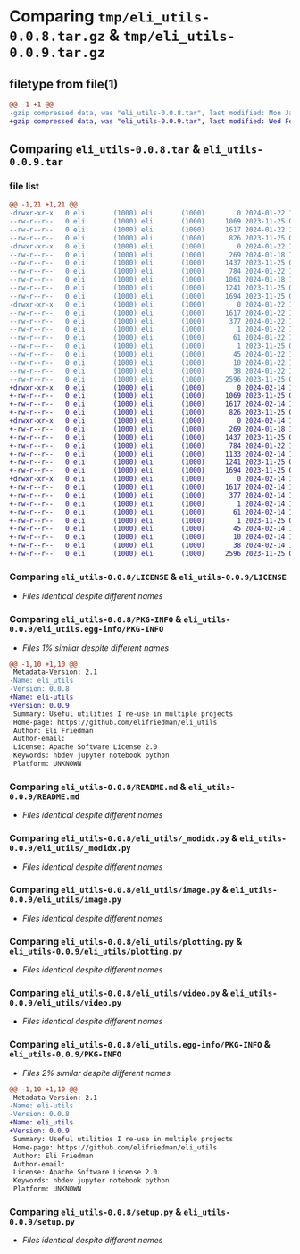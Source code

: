# Comparing `tmp/eli_utils-0.0.8.tar.gz` & `tmp/eli_utils-0.0.9.tar.gz`

## filetype from file(1)

```diff
@@ -1 +1 @@
-gzip compressed data, was "eli_utils-0.0.8.tar", last modified: Mon Jan 22 12:11:07 2024, max compression
+gzip compressed data, was "eli_utils-0.0.9.tar", last modified: Wed Feb 14 16:09:19 2024, max compression
```

## Comparing `eli_utils-0.0.8.tar` & `eli_utils-0.0.9.tar`

### file list

```diff
@@ -1,21 +1,21 @@
-drwxr-xr-x   0 eli       (1000) eli       (1000)        0 2024-01-22 12:11:07.423244 eli_utils-0.0.8/
--rw-r--r--   0 eli       (1000) eli       (1000)     1069 2023-11-25 09:05:04.000000 eli_utils-0.0.8/LICENSE
--rw-r--r--   0 eli       (1000) eli       (1000)     1617 2024-01-22 12:11:07.423244 eli_utils-0.0.8/PKG-INFO
--rw-r--r--   0 eli       (1000) eli       (1000)      826 2023-11-25 09:05:04.000000 eli_utils-0.0.8/README.md
-drwxr-xr-x   0 eli       (1000) eli       (1000)        0 2024-01-22 12:11:07.423244 eli_utils-0.0.8/eli_utils/
--rw-r--r--   0 eli       (1000) eli       (1000)      269 2024-01-18 11:06:37.000000 eli_utils-0.0.8/eli_utils/__init__.py
--rw-r--r--   0 eli       (1000) eli       (1000)     1437 2023-11-25 09:12:16.000000 eli_utils-0.0.8/eli_utils/_modidx.py
--rw-r--r--   0 eli       (1000) eli       (1000)      784 2024-01-22 12:10:31.000000 eli_utils-0.0.8/eli_utils/image.py
--rw-r--r--   0 eli       (1000) eli       (1000)     1061 2024-01-18 11:24:35.000000 eli_utils-0.0.8/eli_utils/io.py
--rw-r--r--   0 eli       (1000) eli       (1000)     1241 2023-11-25 09:12:16.000000 eli_utils-0.0.8/eli_utils/plotting.py
--rw-r--r--   0 eli       (1000) eli       (1000)     1694 2023-11-25 09:12:16.000000 eli_utils-0.0.8/eli_utils/video.py
-drwxr-xr-x   0 eli       (1000) eli       (1000)        0 2024-01-22 12:11:07.423244 eli_utils-0.0.8/eli_utils.egg-info/
--rw-r--r--   0 eli       (1000) eli       (1000)     1617 2024-01-22 12:11:07.000000 eli_utils-0.0.8/eli_utils.egg-info/PKG-INFO
--rw-r--r--   0 eli       (1000) eli       (1000)      377 2024-01-22 12:11:07.000000 eli_utils-0.0.8/eli_utils.egg-info/SOURCES.txt
--rw-r--r--   0 eli       (1000) eli       (1000)        1 2024-01-22 12:11:07.000000 eli_utils-0.0.8/eli_utils.egg-info/dependency_links.txt
--rw-r--r--   0 eli       (1000) eli       (1000)       61 2024-01-22 12:11:07.000000 eli_utils-0.0.8/eli_utils.egg-info/entry_points.txt
--rw-r--r--   0 eli       (1000) eli       (1000)        1 2023-11-25 09:05:28.000000 eli_utils-0.0.8/eli_utils.egg-info/not-zip-safe
--rw-r--r--   0 eli       (1000) eli       (1000)       45 2024-01-22 12:11:07.000000 eli_utils-0.0.8/eli_utils.egg-info/requires.txt
--rw-r--r--   0 eli       (1000) eli       (1000)       10 2024-01-22 12:11:07.000000 eli_utils-0.0.8/eli_utils.egg-info/top_level.txt
--rw-r--r--   0 eli       (1000) eli       (1000)       38 2024-01-22 12:11:07.423244 eli_utils-0.0.8/setup.cfg
--rw-r--r--   0 eli       (1000) eli       (1000)     2596 2023-11-25 09:05:04.000000 eli_utils-0.0.8/setup.py
+drwxr-xr-x   0 eli       (1000) eli       (1000)        0 2024-02-14 16:09:19.668836 eli_utils-0.0.9/
+-rw-r--r--   0 eli       (1000) eli       (1000)     1069 2023-11-25 09:05:04.000000 eli_utils-0.0.9/LICENSE
+-rw-r--r--   0 eli       (1000) eli       (1000)     1617 2024-02-14 16:09:19.668836 eli_utils-0.0.9/PKG-INFO
+-rw-r--r--   0 eli       (1000) eli       (1000)      826 2023-11-25 09:05:04.000000 eli_utils-0.0.9/README.md
+drwxr-xr-x   0 eli       (1000) eli       (1000)        0 2024-02-14 16:09:19.668836 eli_utils-0.0.9/eli_utils/
+-rw-r--r--   0 eli       (1000) eli       (1000)      269 2024-01-18 11:06:37.000000 eli_utils-0.0.9/eli_utils/__init__.py
+-rw-r--r--   0 eli       (1000) eli       (1000)     1437 2023-11-25 09:12:16.000000 eli_utils-0.0.9/eli_utils/_modidx.py
+-rw-r--r--   0 eli       (1000) eli       (1000)      784 2024-01-22 12:10:31.000000 eli_utils-0.0.9/eli_utils/image.py
+-rw-r--r--   0 eli       (1000) eli       (1000)     1133 2024-02-14 16:07:02.000000 eli_utils-0.0.9/eli_utils/io.py
+-rw-r--r--   0 eli       (1000) eli       (1000)     1241 2023-11-25 09:12:16.000000 eli_utils-0.0.9/eli_utils/plotting.py
+-rw-r--r--   0 eli       (1000) eli       (1000)     1694 2023-11-25 09:12:16.000000 eli_utils-0.0.9/eli_utils/video.py
+drwxr-xr-x   0 eli       (1000) eli       (1000)        0 2024-02-14 16:09:19.668836 eli_utils-0.0.9/eli_utils.egg-info/
+-rw-r--r--   0 eli       (1000) eli       (1000)     1617 2024-02-14 16:09:19.000000 eli_utils-0.0.9/eli_utils.egg-info/PKG-INFO
+-rw-r--r--   0 eli       (1000) eli       (1000)      377 2024-02-14 16:09:19.000000 eli_utils-0.0.9/eli_utils.egg-info/SOURCES.txt
+-rw-r--r--   0 eli       (1000) eli       (1000)        1 2024-02-14 16:09:19.000000 eli_utils-0.0.9/eli_utils.egg-info/dependency_links.txt
+-rw-r--r--   0 eli       (1000) eli       (1000)       61 2024-02-14 16:09:19.000000 eli_utils-0.0.9/eli_utils.egg-info/entry_points.txt
+-rw-r--r--   0 eli       (1000) eli       (1000)        1 2023-11-25 09:05:28.000000 eli_utils-0.0.9/eli_utils.egg-info/not-zip-safe
+-rw-r--r--   0 eli       (1000) eli       (1000)       45 2024-02-14 16:09:19.000000 eli_utils-0.0.9/eli_utils.egg-info/requires.txt
+-rw-r--r--   0 eli       (1000) eli       (1000)       10 2024-02-14 16:09:19.000000 eli_utils-0.0.9/eli_utils.egg-info/top_level.txt
+-rw-r--r--   0 eli       (1000) eli       (1000)       38 2024-02-14 16:09:19.668836 eli_utils-0.0.9/setup.cfg
+-rw-r--r--   0 eli       (1000) eli       (1000)     2596 2023-11-25 09:05:04.000000 eli_utils-0.0.9/setup.py
```

### Comparing `eli_utils-0.0.8/LICENSE` & `eli_utils-0.0.9/LICENSE`

 * *Files identical despite different names*

### Comparing `eli_utils-0.0.8/PKG-INFO` & `eli_utils-0.0.9/eli_utils.egg-info/PKG-INFO`

 * *Files 1% similar despite different names*

```diff
@@ -1,10 +1,10 @@
 Metadata-Version: 2.1
-Name: eli_utils
-Version: 0.0.8
+Name: eli-utils
+Version: 0.0.9
 Summary: Useful utilities I re-use in multiple projects
 Home-page: https://github.com/elifriedman/eli_utils
 Author: Eli Friedman
 Author-email: 
 License: Apache Software License 2.0
 Keywords: nbdev jupyter notebook python
 Platform: UNKNOWN
```

### Comparing `eli_utils-0.0.8/README.md` & `eli_utils-0.0.9/README.md`

 * *Files identical despite different names*

### Comparing `eli_utils-0.0.8/eli_utils/_modidx.py` & `eli_utils-0.0.9/eli_utils/_modidx.py`

 * *Files identical despite different names*

### Comparing `eli_utils-0.0.8/eli_utils/image.py` & `eli_utils-0.0.9/eli_utils/image.py`

 * *Files identical despite different names*

### Comparing `eli_utils-0.0.8/eli_utils/plotting.py` & `eli_utils-0.0.9/eli_utils/plotting.py`

 * *Files identical despite different names*

### Comparing `eli_utils-0.0.8/eli_utils/video.py` & `eli_utils-0.0.9/eli_utils/video.py`

 * *Files identical despite different names*

### Comparing `eli_utils-0.0.8/eli_utils.egg-info/PKG-INFO` & `eli_utils-0.0.9/PKG-INFO`

 * *Files 2% similar despite different names*

```diff
@@ -1,10 +1,10 @@
 Metadata-Version: 2.1
-Name: eli-utils
-Version: 0.0.8
+Name: eli_utils
+Version: 0.0.9
 Summary: Useful utilities I re-use in multiple projects
 Home-page: https://github.com/elifriedman/eli_utils
 Author: Eli Friedman
 Author-email: 
 License: Apache Software License 2.0
 Keywords: nbdev jupyter notebook python
 Platform: UNKNOWN
```

### Comparing `eli_utils-0.0.8/setup.py` & `eli_utils-0.0.9/setup.py`

 * *Files identical despite different names*

